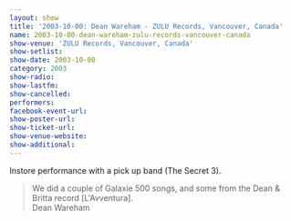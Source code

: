 ```yaml
---
layout: show
title: '2003-10-00: Dean Wareham - ZULU Records, Vancouver, Canada'
name: 2003-10-00-dean-wareham-zulu-records-vancouver-canada
show-venue: 'ZULU Records, Vancouver, Canada'
show-setlist: 
show-date: 2003-10-00
category: 2003
show-radio: 
show-lastfm: 
show-cancelled: 
performers: 
facebook-event-url: 
show-poster-url: 
show-ticket-url: 
show-venue-website: 
show-additional: 
---
```

<p>Instore performance with a pick up band (The Secret 3).</p><blockquote>We did a couple of Galaxie 500 songs, and some from the Dean & Britta record [L'Avventura].<br/>Dean Wareham</blockquote>